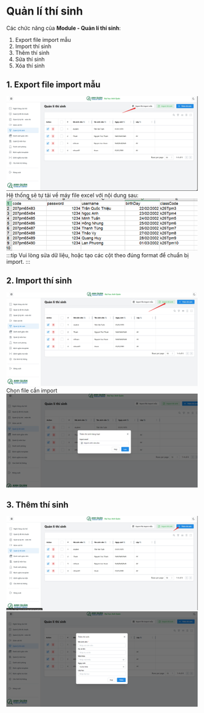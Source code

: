 # Quản lí thí sinh

Các chức năng của **Module - Quản lí thí sinh**:

1. Export file import mẫu
1. Import thí sinh
1. Thêm thí sinh
1. Sửa thí sinh
1. Xóa thí sinh

## 1. Export file import mẫu

![alt text](image.png)
Hệ thống sẽ tự tải về máy file excel với nội dung sau:
![alt text](image-1.png)
:::tip
Vui lòng sửa dữ liệu, hoặc tạo các cột theo đúng format để chuẩn bị import.
:::

## 2. Import thí sinh

![alt text](image-2.png)
Chọn file cần import
![alt text](image-3.png)

## 3. Thêm thí sinh

![alt text](image-4.png)
![alt text](image-5.png)
